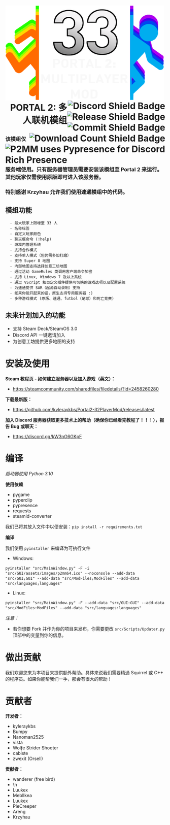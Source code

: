 <h1>
  <img src="Images/p2mmbanner_logo.png" alt="p2mmbanner_logo" width="500" height="300" align="left">
  <a href="https://discord.gg/nXRygGNxyK">
    <img src="https://img.shields.io/discord/839651379034193920?color=blue&label=Discord%20%E7%94%A8%E6%88%B7&style=for-the-badge&logo=discord&logoWidth=20" alt="Discord Shield Badge" align="right">
  </a>
  <br>
  <a href="https://github.com/kyleraykbs/Portal2-32PlayerMod/releases/latest">
    <img src="https://img.shields.io/github/release-date/kyleraykbs/Portal2-32PlayerMod?color=red&label=%E6%9C%80%E6%96%B0%E7%89%88%E6%9C%AC&style=for-the-badge" alt="Release Shield Badge" align="right">
  </a>
  <br>
  <a href="https://github.com/kyleraykbs/Portal2-32PlayerMod/commits/main">
    <img src="https://img.shields.io/github/last-commit/kyleraykbs/Portal2-32PlayerMod?label=%E6%9C%80%E5%90%8E%E6%8F%90%E4%BA%A4&style=for-the-badge" alt="Commit Shield Badge" align="right">
  </a>
  <br>
    <a href="https://github.com/kyleraykbs/Portal2-32PlayerMod/releases/latest"><img src="https://img.shields.io/github/downloads/kyleraykbs/Portal2-32PlayerMod/total?label=%E4%B8%8B%E8%BD%BD%E6%AC%A1%E6%95%B0&style=for-the-badge" alt="Download Count Shield Badge" align="right">
  </a>
  <br>
  <a href="https://github.com/qwertyquerty/pypresence">
    <img src="https://img.shields.io/badge/using-pypresence-00bb88.svg?style=for-the-badge&logo=discord&logoWidth=20&label=%E6%AD%A3%E4%BD%BF%E7%94%A8" alt="P2MM uses Pypresence for Discord Rich Presence" align="right">
  </a>
  <br>
  <br>
  <p align="right">PORTAL 2: 多人联机模组</p>
</h1>

### 该模组仅服务端使用。只有服务器管理员需要安装该模组至 Portal 2 来运行。其他玩家仅需使用原版即可进入该服务器。

### 特别感谢 Krzyhau 允许我们使用速通模组中的代码。

## 模组功能
```
  - 最大玩家上限增至 33 人
  - 名称标签
  - 自定义玩家颜色
  - 聊天框命令 (!help)
  - 游戏内管理系统
  - 支持合作模式
  - 支持单人模式（但仍需多加打磨） 
  - 支持 Super 8 地图
  - 内部地图支持选择创意工坊地图
  - 通过活动 GameRules 类调用客户端命令加密
  - 支持 Linux, Windows 7 及以上系统
  - 通过 VScript 和自定义插件提供可切换的游戏选项以及配置系统
  - 为速通提供 SAR（起源自动录制）支持
  - 如果你能开起来的话，原生支持专用服务器 :)
  - 多种游戏模式 (原版、速通、futbol（足球）和死亡竞赛)
```

## 未来计划加入的功能
- 支持 Steam Deck/SteamOS 3.0
- Discord API 一键邀请加入
- 为创意工坊提供更多地图的支持

# 安装及使用

**Steam 教程页 - 如何建立服务器以及加入游戏（英文）：**
- https://steamcommunity.com/sharedfiles/filedetails/?id=2458260280

**下载最新版：**
- https://github.com/kyleraykbs/Portal2-32PlayerMod/releases/latest

**加入 Discord 服务器获取更多技术上的帮助（确保你已经看完教程了！！！），报告 Bug 或聊天：**
- https://discord.gg/kW3nG6GKpF


# 编译

*启动器使用 Python 3.10*

**使用依赖**
- pygame
- pyperclip
- pypresence
- requests
- steamid-converter

我们已将其放入文件中以便安装：`pip install -r requirements.txt`

**编译**

我们使用 `pyinstaller` 来编译为可执行文件
- Windows:

```
pyinstaller "src/MainWindow.py" -F -i "src/GUI/assets/images/p2mm64.ico" --noconsole --add-data "src/GUI;GUI" --add-data "src/ModFiles;ModFiles" --add-data "src/languages;languages"
```

- Linux:

```
pyinstaller "src/MainWindow.py" -F --add-data "src/GUI:GUI" --add-data "src/ModFiles:ModFiles" --add-data "src/languages:languages"
```

*注意：*  
- 若你想要 Fork 并作为你的项目来发布，你需要更改 `src/Scripts/Updater.py` 顶部中的变量到你的信息。


# 做出贡献

我们欢迎您来为本项目来提供额外帮助。具体来说我们需要精通 Squirrel 或 C++ 的程序员。如果你能帮我们一手，那会有很大的帮助！

# 贡献者

**开发者：**
- kyleraykbs
- Bumpy
- Nanoman2525
- vista
- Wolƒe Strider Shoσter
- cabiste
- zwexit (Orsell) 

**贡献者：**
- wanderer (free bird)
- \n
- Luukex
- MeblIkea
- Luukex
- PieCreeper
- Areng
- Krzyhau
